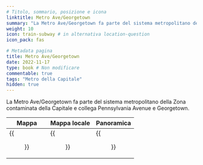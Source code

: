 ```yaml
---
# Titolo, sommario, posizione e icona
linktitle: Metro Ave/Georgetown
summary: "La Metro Ave/Georgetown fa parte del sistema metropolitano della Zona contaminata della Capitale e collega Pennsylvania Avenue e Georgetown."
weight: 10
icon: train-subway # in alternativa location-question
icon_pack: fas

# Metadata pagina
title: Metro Ave/Georgetown
date: 2022-11-17
type: book # Non modificare
commentable: true
tags: "Metro della Capitale"
hidden: true
---
```



La Metro Ave/Georgetown fa parte del sistema metropolitano della Zona contaminata della Capitale e collega Pennsylvania Avenue e Georgetown.

| Mappa | Mappa locale | Panoramica |
| ----- | ------------ | ---------- |
|  {{<figure src="Penn_Ave_GT_loc.webp">}} |  {{<figure src="Metro_Penn_Ave_Georgetown_Metro.webp">}} | {{<figure src="Penn_Ave_Georgetown_Metro.webp">}}  |